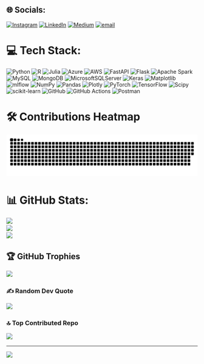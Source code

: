 
## 🌐 Socials:
[![Instagram](https://img.shields.io/badge/Instagram-%23E4405F.svg?logo=Instagram&logoColor=white)](https://instagram.com/mohiteprathamesh77) [![LinkedIn](https://img.shields.io/badge/LinkedIn-%230077B5.svg?logo=linkedin&logoColor=white)](https://linkedin.com/in/prathameshmohite96) [![Medium](https://img.shields.io/badge/Medium-12100E?logo=medium&logoColor=white)](https://medium.com/@prathamesh-mohite96) [![email](https://img.shields.io/badge/Email-D14836?logo=gmail&logoColor=white)](mailto:prathamesh.mohite96@gmail.com) 

# 💻 Tech Stack:
![Python](https://img.shields.io/badge/python-3670A0?style=for-the-badge&logo=python&logoColor=ffdd54) ![R](https://img.shields.io/badge/r-%23276DC3.svg?style=for-the-badge&logo=r&logoColor=white) ![Julia](https://img.shields.io/badge/-Julia-9558B2?style=for-the-badge&logo=julia&logoColor=white) ![Azure](https://img.shields.io/badge/azure-%230072C6.svg?style=for-the-badge&logo=microsoftazure&logoColor=white) ![AWS](https://img.shields.io/badge/AWS-%23FF9900.svg?style=for-the-badge&logo=amazon-aws&logoColor=white) ![FastAPI](https://img.shields.io/badge/FastAPI-005571?style=for-the-badge&logo=fastapi) ![Flask](https://img.shields.io/badge/flask-%23000.svg?style=for-the-badge&logo=flask&logoColor=white) ![Apache Spark](https://img.shields.io/badge/Apache%20Spark-FDEE21?style=for-the-badge&logo=apachespark&logoColor=black) ![MySQL](https://img.shields.io/badge/mysql-4479A1.svg?style=for-the-badge&logo=mysql&logoColor=white) ![MongoDB](https://img.shields.io/badge/MongoDB-%234ea94b.svg?style=for-the-badge&logo=mongodb&logoColor=white) ![MicrosoftSQLServer](https://img.shields.io/badge/Microsoft%20SQL%20Server-CC2927?style=for-the-badge&logo=microsoft%20sql%20server&logoColor=white) ![Keras](https://img.shields.io/badge/Keras-%23D00000.svg?style=for-the-badge&logo=Keras&logoColor=white) ![Matplotlib](https://img.shields.io/badge/Matplotlib-%23ffffff.svg?style=for-the-badge&logo=Matplotlib&logoColor=black) ![mlflow](https://img.shields.io/badge/mlflow-%23d9ead3.svg?style=for-the-badge&logo=numpy&logoColor=blue) ![NumPy](https://img.shields.io/badge/numpy-%23013243.svg?style=for-the-badge&logo=numpy&logoColor=white) ![Pandas](https://img.shields.io/badge/pandas-%23150458.svg?style=for-the-badge&logo=pandas&logoColor=white) ![Plotly](https://img.shields.io/badge/Plotly-%233F4F75.svg?style=for-the-badge&logo=plotly&logoColor=white) ![PyTorch](https://img.shields.io/badge/PyTorch-%23EE4C2C.svg?style=for-the-badge&logo=PyTorch&logoColor=white) ![TensorFlow](https://img.shields.io/badge/TensorFlow-%23FF6F00.svg?style=for-the-badge&logo=TensorFlow&logoColor=white) ![Scipy](https://img.shields.io/badge/SciPy-%230C55A5.svg?style=for-the-badge&logo=scipy&logoColor=%white) ![scikit-learn](https://img.shields.io/badge/scikit--learn-%23F7931E.svg?style=for-the-badge&logo=scikit-learn&logoColor=white) ![GitHub](https://img.shields.io/badge/github-%23121011.svg?style=for-the-badge&logo=github&logoColor=white) ![GitHub Actions](https://img.shields.io/badge/github%20actions-%232671E5.svg?style=for-the-badge&logo=githubactions&logoColor=white) ![Postman](https://img.shields.io/badge/Postman-FF6C37?style=for-the-badge&logo=postman&logoColor=white)

# 🛠️ Contributions Heatmap
<picture>
  <source media="(prefers-color-scheme: dark)" srcset="https://raw.githubusercontent.com/mohiteprathamesh1996/mohiteprathamesh1996/output/github-snake-dark.svg" />
  <source media="(prefers-color-scheme: light)" srcset="https://raw.githubusercontent.com/mohiteprathamesh1996/mohiteprathamesh1996/output/github-snake.svg" />
  <img alt="github-snake" src="https://raw.githubusercontent.com/mohiteprathamesh1996/mohiteprathamesh1996/output/github-snake.svg" />
</picture>

# 📊 GitHub Stats:
![](https://github-readme-stats.vercel.app/api?username=mohiteprathamesh1996&theme=radical&hide_border=false&include_all_commits=false&count_private=false)<br/>
![](https://nirzak-streak-stats.vercel.app/?user=mohiteprathamesh1996&theme=radical&hide_border=false)<br/>
![](https://github-readme-stats.vercel.app/api/top-langs/?username=mohiteprathamesh1996&theme=radical&hide_border=false&include_all_commits=false&count_private=false&layout=compact)

## 🏆 GitHub Trophies
![](https://github-profile-trophy.vercel.app/?username=mohiteprathamesh1996&theme=radical&no-frame=false&no-bg=false&margin-w=4)

### ✍️ Random Dev Quote
![](https://quotes-github-readme.vercel.app/api?type=horizontal&theme=radical)

### 🔝 Top Contributed Repo
![](https://github-contributor-stats.vercel.app/api?username=mohiteprathamesh1996&limit=5&theme=dark&combine_all_yearly_contributions=true)

---
[![](https://visitcount.itsvg.in/api?id=mohiteprathamesh1996&icon=0&color=0)](https://visitcount.itsvg.in)

<!-- Proudly created with GPRM ( https://gprm.itsvg.in ) -->
